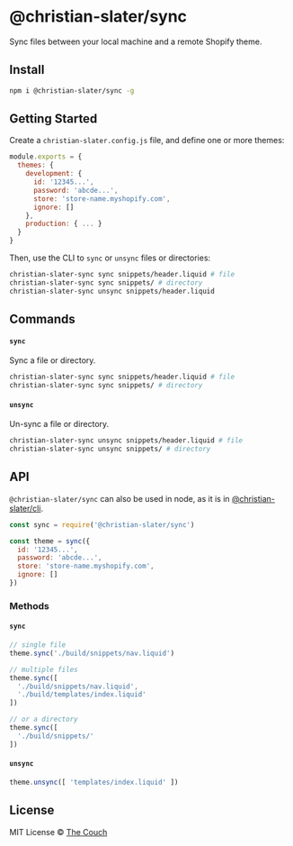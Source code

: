 # @christian-slater/sync
Sync files between your local machine and a remote Shopify theme.

## Install
```bash
npm i @christian-slater/sync -g
```

## Getting Started
Create a `christian-slater.config.js` file, and define one or more themes:

```javascript
module.exports = {
  themes: {
    development: {
      id: '12345...',
      password: 'abcde...',
      store: 'store-name.myshopify.com',
      ignore: []
    },
    production: { ... }
  }
}
```

Then, use the CLI to `sync` or `unsync` files or directories:
```bash
christian-slater-sync sync snippets/header.liquid # file
christian-slater-sync sync snippets/ # directory
christian-slater-sync unsync snippets/header.liquid
```

## Commands

#### `sync`
Sync a file or directory.
```bash
christian-slater-sync sync snippets/header.liquid # file
christian-slater-sync sync snippets/ # directory
```

#### `unsync`
Un-sync a file or directory.
```bash
christian-slater-sync unsync snippets/header.liquid # file
christian-slater-sync unsync snippets/ # directory
```

## API
`@christian-slater/sync` can also be used in node, as it is in
[@christian-slater/cli](https://github.com/the-couch/christian-slater/tree/master/packages/cli).

```javascript
const sync = require('@christian-slater/sync')

const theme = sync({
  id: '12345...',
  password: 'abcde...',
  store: 'store-name.myshopify.com',
  ignore: []
})
```

### Methods

#### `sync`
```javascript
// single file
theme.sync('./build/snippets/nav.liquid')

// multiple files
theme.sync([
  './build/snippets/nav.liquid',
  './build/templates/index.liquid'
])

// or a directory
theme.sync([
  './build/snippets/'
])
```

#### `unsync`
```javascript
theme.unsync([ 'templates/index.liquid' ])
```

## License
MIT License © [The Couch](https://thecouch.nyc)

